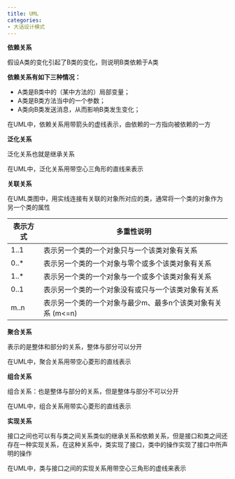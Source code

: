 ```yaml
---
title: UML
categories: 
- 大话设计模式
---
```


**依赖关系**

假设A类的变化引起了B类的变化，则说明B类依赖于A类

**依赖关系有如下三种情况：**

* A类是B类中的（某中方法的）局部变量；
* A类是B类方法当中的一个参数；
* A类向B类发送消息，从而影响B类发生变化；

在UML中，依赖关系用带箭头的虚线表示，由依赖的一方指向被依赖的一方

**泛化关系**

泛化关系也就是继承关系

在UML中，泛化关系用带空心三角形的直线来表示

**关联关系**

在UML类图中，用实线连接有关联的对象所对应的类，通常将一个类的对象作为另一个类的属性

| 表示方式 | 多重性说明                                                  |
| -------- | ----------------------------------------------------------- |
| 1..1     | 表示另一个类的一个对象只与一个该类对象有关系                |
| 0..*     | 表示另一个类的一个对象与零个或多个该类对象有关系            |
| 1..*     | 表示另一个类的一个对象与一个或多个该类对象有关系            |
| 0..1     | 表示另一个类的一个对象没有或只与一个该类对象有关系          |
| m..n     | 表示另一个类的一个对象与最少m、最多n个该类对象有关系 (m<=n) |

**聚合关系**

表示的是整体和部分的关系，整体与部分可以分开

在UML中，聚合关系用带空心菱形的直线表示

**组合关系**

组合关系：也是整体与部分的关系，但是整体与部分不可以分开

在UML中，组合关系用带实心菱形的直线表示

**实现关系**

接口之间也可以有与类之间关系类似的继承关系和依赖关系，但是接口和类之间还存在一种实现关系，在这种关系中，类实现了接口，类中的操作实现了接口中所声明的操作

在UML中，类与接口之间的实现关系用带空心三角形的虚线来表示